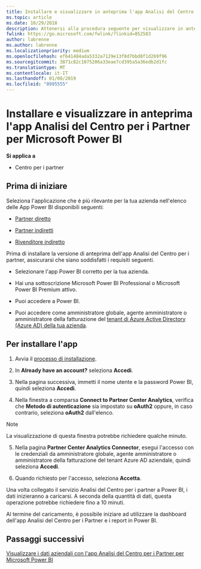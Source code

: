 ```yaml
---
title: Installare e visualizzare in anteprima l'app Analisi del Centro per i Partner per Microsoft Power BI | Centro per i partner
ms.topic: article
ms.date: 10/29/2018
description: Attenersi alla procedura seguente per visualizzare in anteprima l'app Analisi del Centro per i Partner per Power BI (per i partner diretti in CSP).
fwlink: https://go.microsoft.com/fwlink/?linkid=852583
author: labrenne
ms.author: labrenne
ms.localizationpriority: medium
ms.openlocfilehash: ef641484ada5332a7129e13f8d7bbd8f1d269f96
ms.sourcegitcommit: 3871c82c1075206a33eae7cd395a5a36edb2d1fc
ms.translationtype: MT
ms.contentlocale: it-IT
ms.lasthandoff: 01/08/2019
ms.locfileid: "8995555"
---
```

# <a name="install-and-preview-the-partner-center-analytics-app-for-microsoft-power-bi"></a>Installare e visualizzare in anteprima l'app Analisi del Centro per i Partner per Microsoft Power BI

**Si applica a**

- Centro per i partner

## <a name="before-you-begin"></a>Prima di iniziare

Seleziona l'applicazione che è più rilevante per la tua azienda nell'elenco delle App Power BI disponibili seguenti:
- [Partner diretto](https://app.powerbi.com/groups/me/getdata/services/direct-providers-partner-analytics)

- [Partner indiretti](https://app.powerbi.com/groups/me/getdata/services/indirect-providers-partner-analytics)

- [Rivenditore indiretto](https://app.powerbi.com/groups/me/getdata/services/indirect-seller-partner-analytics)

Prima di installare la versione di anteprima dell'app Analisi del Centro per i partner, assicurarsi che siano soddisfatti i requisiti seguenti.

- Selezionare l'app Power BI corretto per la tua azienda.

- Hai una sottoscrizione Microsoft Power BI Professional o Microsoft Power BI Premium attivo.

- Puoi accedere a Power BI.

- Puoi accedere come amministratore globale, agente amministratore o amministratore della fatturazione del [tenant di Azure Active Directory (Azure AD) della tua azienda](azure-active-directory-tenants-and-partner-center.md).

## <a name="to-install-the-app"></a>Per installare l'app

1. Avvia il [processo di installazione](https://app.powerbi.com/getdata/services/partneranalytics?cpcode=PartnerCenterAnalytics&getDataForceConnect=true&alwaysPromptForContentProviderCreds=true).

2. In **Already have an account?** seleziona **Accedi**. 

3. Nella pagina successiva, immetti il nome utente e la password Power BI, quindi seleziona **Accedi**. 

4. Nella finestra a comparsa **Connect to Partner Center Analytics**, verifica che **Metodo di autenticazione** sia impostato su **oAuth2** oppure, in caso contrario, seleziona **oAuth2** dall'elenco. 

> [!NOTE]  
>  La visualizzazione di questa finestra potrebbe richiedere qualche minuto.

5. Nella pagina **Partner Center Analytics Connector**, esegui l'accesso con le credenziali da amministratore globale, agente amministratore o amministratore della fatturazione del tenant Azure AD aziendale, quindi seleziona **Accedi**.
 
6. Quando richiesto per l'accesso, seleziona **Accetta**. 

Una volta collegato il servizio Analisi del Centro per i partner a Power BI, i dati inizieranno a caricarsi. A seconda della quantità di dati, questa operazione potrebbe richiedere fino a 10 minuti. 

Al termine del caricamento, è possibile iniziare ad utilizzare la dashboard dell'app Analisi del Centro per i Partner e i report in Power BI.

## <a name="next-steps"></a>Passaggi successivi

[Visualizzare i dati aziendali con l'app Analisi del Centro per i Partner per Microsoft Power BI](power-bi-app-for-direct-partners-use.md)
